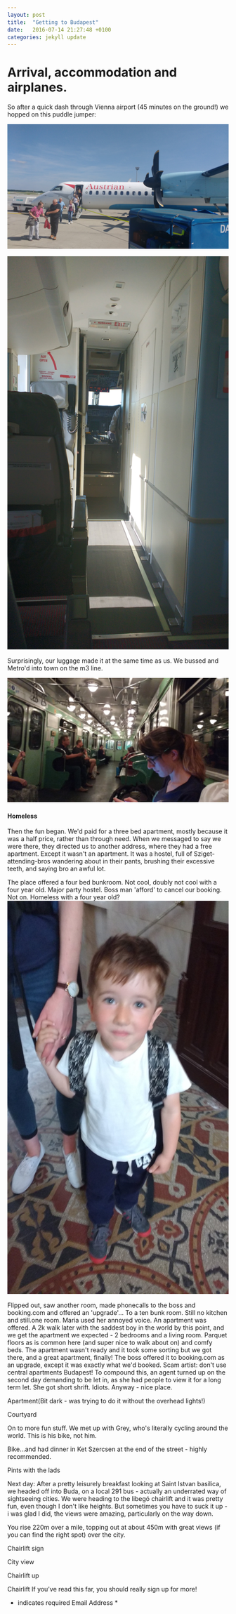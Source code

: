 ```yaml
---
layout: post
title:  "Getting to Budapest"
date:   2016-07-14 21:27:48 +0100
categories: jekyll update
---
```


# Arrival, accommodation and airplanes.
So after a quick dash through Vienna airport (45 minutes on the ground!) we hopped on this puddle jumper: 


![ Dash-8](/assets/img/vienna-dash8.jpg)

![Cabin of propjet Dash-8](/assets/img/vienna-propjet.jpg)

Surprisingly, our luggage made it at the same time as us. We bussed and Metro'd into town on the m3 line. 

![Maria on M3 line ](/assets/img/budapest-metro.jpg)

#### Homeless

Then the fun began. We'd paid for a three bed apartment, mostly because it was a half price, rather than through need. When we messaged to say we were there, they directed us to another address, where they had a free apartment. Except it wasn't an apartment. It was a hostel, full of Sziget-attending-bros wandering about in their pants, brushing their excessive teeth, and saying bro an awful lot.

The place offered a four bed bunkroom. Not cool, doubly not cool with a four year old.  Major party hostel. Boss man 'afford' to cancel our booking. Not on. Homeless with a four year old? 
![Sad baby](/assets/img/budapest-j-homeless.jpg)





Flipped out, saw another room, made phonecalls to the boss and booking.com and offered an 'upgrade'... To a ten bunk room. Still no kitchen and still.one room. Maria used her annoyed voice. An apartment was offered. A 2k walk later with the saddest boy in the world by this point, and we get the apartment we expected - 2 bedrooms and a living room.  Parquet floors as is common here (and super nice to walk about on) and comfy beds. The apartment wasn't ready and it took some sorting but we got there, and a great apartment, finally! The boss offered it to booking.com as an upgrade, except it was exactly what we'd booked. Scam artist: don't use central apartments Budapest! To compound this, an agent turned up on the second day demanding to be let in, as she had people to view it for a long term let. She got short shrift. Idiots. Anyway - nice place.



Apartment(Bit dark - was trying to do it without the overhead lights!) 

Courtyard



On to more fun stuff. 
We met up with Grey, who's literally cycling around the world. This is his bike, not him.

Bike...and had dinner in Ket Szercsen at the end of the street - highly recommended. 



Pints with the lads























Next day: 
After a pretty leisurely breakfast looking at Saint Istvan basilica, we headed off into Buda, on a local 291 bus - actually an underrated way of sightseeing cities. We were heading to the libegó chairlift and it was pretty fun, even though I don't like heights. But sometimes you have to suck it up -i was glad I did, the views were amazing, particularly on the way down.

You rise 220m over a mile, topping out at about 450m with great views (if you can find the right spot) over the city. 

Chairlift sign

City view

Chairlift up

Chairlift
If you've read this far, you should really sign up for more!
* indicates required
Email Address *

